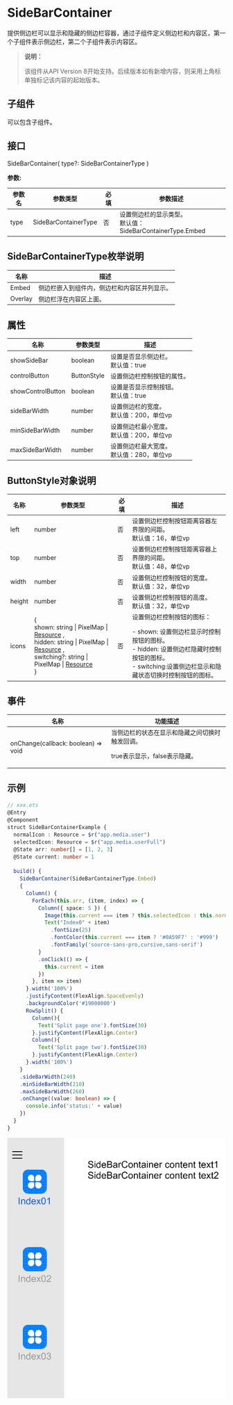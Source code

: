 # SideBarContainer

提供侧边栏可以显示和隐藏的侧边栏容器，通过子组件定义侧边栏和内容区，第一个子组件表示侧边栏，第二个子组件表示内容区。

>  **说明：**
>
>  该组件从API Version 8开始支持。后续版本如有新增内容，则采用上角标单独标记该内容的起始版本。


## 子组件

可以包含子组件。


## 接口

SideBarContainer( type?: SideBarContainerType )

**参数:**

| 参数名 | 参数类型             | 必填 | 参数描述                                                     |
| ------ | -------------------- | ---- | ------------------------------------------------------------ |
| type   | SideBarContainerType | 否   | 设置侧边栏的显示类型。<br/>默认值：SideBarContainerType.Embed |

## SideBarContainerType枚举说明

| 名称      | 描述                     |
| ------- | ---------------------- |
| Embed   | 侧边栏嵌入到组件内，侧边栏和内容区并列显示。 |
| Overlay | 侧边栏浮在内容区上面。            |

## 属性

| 名称              | 参数类型    | 描述                                         |
| ----------------- | ----------- | -------------------------------------------- |
| showSideBar       | boolean     | 设置是否显示侧边栏。<br/>默认值：true        |
| controlButton     | ButtonStyle | 设置侧边栏控制按钮的属性。                   |
| showControlButton | boolean     | 设置是否显示控制按钮。<br/>默认值：true      |
| sideBarWidth      | number      | 设置侧边栏的宽度。<br/>默认值：200，单位vp   |
| minSideBarWidth   | number      | 设置侧边栏最小宽度。<br/>默认值：200，单位vp |
| maxSideBarWidth   | number      | 设置侧边栏最大宽度。<br/>默认值：280，单位vp |

## ButtonStyle对象说明

| 名称   | 参数类型                                                     | 必填 | 描述                                                         |
| ------ | ------------------------------------------------------------ | ---- | ------------------------------------------------------------ |
| left   | number                                                       | 否   | 设置侧边栏控制按钮距离容器左界限的间距。<br/>默认值：16，单位vp |
| top    | number                                                       | 否   | 设置侧边栏控制按钮距离容器上界限的间距。<br/>默认值：48，单位vp |
| width  | number                                                       | 否   | 设置侧边栏控制按钮的宽度。<br/>默认值：32，单位vp            |
| height | number                                                       | 否   | 设置侧边栏控制按钮的高度。<br/>默认值：32，单位vp            |
| icons  | {<br/>shown:&nbsp;string \| PixelMap \| [Resource](arkui-ts/ts-types.md#resource) ,<br/>hidden:&nbsp;string \| PixelMap \| [Resource](arkui-ts/ts-types.md#resource) ,<br/>switching?:&nbsp;string \| PixelMap \| [Resource](arkui-ts/ts-types.md#resource) <br/>} | 否   | 设置侧边栏控制按钮的图标：<br/> </p> - shown: 设置侧边栏显示时控制按钮的图标。<br>- hidden: 设置侧边栏隐藏时控制按钮的图标。<br>- switching:设置侧边栏显示和隐藏状态切换时控制按钮的图标。 |



## 事件

| 名称                                   | 功能描述                                                     |
| -------------------------------------- | ------------------------------------------------------------ |
| onChange(callback: boolean) =&gt; void | 当侧边栏的状态在显示和隐藏之间切换时触发回调。<p> true表示显示，false表示隐藏。 |


## 示例

```ts
// xxx.ets
@Entry
@Component
struct SideBarContainerExample {
  normalIcon : Resource = $r("app.media.user")
  selectedIcon: Resource = $r("app.media.userFull")
  @State arr: number[] = [1, 2, 3]
  @State current: number = 1

  build() {
    SideBarContainer(SideBarContainerType.Embed)
    {
      Column() {
        ForEach(this.arr, (item, index) => {
          Column({ space: 5 }) {
            Image(this.current === item ? this.selectedIcon : this.normalIcon).width(64).height(64)
            Text("Index0" + item)
              .fontSize(25)
              .fontColor(this.current === item ? '#0A59F7' : '#999')
              .fontFamily('source-sans-pro,cursive,sans-serif')
          }
          .onClick(() => {
            this.current = item
          })
        }, item => item)
      }.width('100%')
      .justifyContent(FlexAlign.SpaceEvenly)
      .backgroundColor('#19000000')
      RowSplit() {
        Column(){
          Text('Split page one').fontSize(30)
        }.justifyContent(FlexAlign.Center)
        Column(){
          Text('Split page two').fontSize(30)
        }.justifyContent(FlexAlign.Center)
      }.width('100%')
    }
    .sideBarWidth(240)
    .minSideBarWidth(210)
    .maxSideBarWidth(260)
    .onChange((value: boolean) => {
      console.info('status:' + value)
    })
  }
}
```

![](figures/sidebarcontainer.png)
